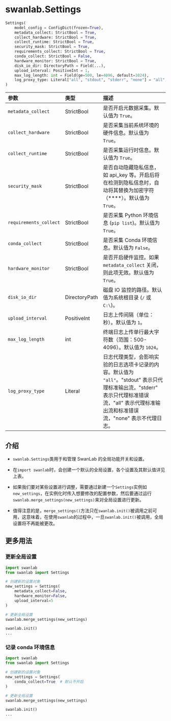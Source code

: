 # swanlab.Settings

```python
Settings(
    model_config = ConfigDict(frozen=True),
    metadata_collect: StrictBool = True,
    collect_hardware: StrictBool = True,
    collect_runtime: StrictBool = True,
    security_mask: StrictBool = True,
    requirements_collect: StrictBool = True,
    conda_collect: StrictBool = False,
    hardware_monitor: StrictBool = True,
    disk_io_dir: DirectoryPath = Field(...),
    upload_interval: PositiveInt = 1,
    max_log_length: int = Field(ge=500, le=4096, default=1024),
    log_proxy_type: Literal["all", "stdout", "stderr", "none"] = "all",
)
```

| 参数                     | 类型            | 描述                                                                              |
|:-----------------------|:--------------|:--------------------------------------------------------------------------------|
| `metadata_collect`     | StrictBool    | 是否开启元数据采集。默认值为 `True`。                                                          |
| `collect_hardware`     | StrictBool    | 是否采集当前系统环境的硬件信息。默认值为 `True`。                                                    |
| `collect_runtime`      | StrictBool    | 是否采集运行时信息。默认值为 `True`。                                                          |
| `security_mask`        | StrictBool    | 是否自动隐藏隐私信息，如 api_key 等。开启后将在检测到隐私信息时，自动将其替换为加密字符（****）。默认值为 `True`。             |
| `requirements_collect` | StrictBool    | 是否采集 Python 环境信息 (`pip list`)。默认值为 `True`。                                      |
| `conda_collect`        | StrictBool    | 是否采集 Conda 环境信息。默认值为 `False`。                                                   |
| `hardware_monitor`     | StrictBool    | 是否开启硬件监控。如果 `metadata_collect` 关闭，则此项无效。默认值为 `True`。                            |
| `disk_io_dir`          | DirectoryPath | 磁盘 IO 监控的路径。默认值为系统根目录 (`/` 或 `C:\`)。                                            |
| `upload_interval`      | PositiveInt   | 日志上传间隔（单位：秒）。默认值为 `1`。                                                          |
| `max_log_length`       | int           | 终端日志上传单行最大字符数（范围：500-4096）。默认值为 `1024`。                                         |
| `log_proxy_type`       | Literal | 日志代理类型，会影响实验的日志选项卡记录的内容。默认值为 `"all"`。"stdout" 表示只代理标准输出流，"stderr" 表示只代理标准错误流，"all" 表示代理标准输出流和标准错误流，"none" 表示不代理日志。|

## 介绍

- `swanlab.Settings`类用于和管理 SwanLab 的全局功能开关和设置。

- 在`import swanlab`时，会创建一个默认的全局设置，各个设置及其默认值详见上表。

- 如果我们要对某些设置进行调整，需要通过新建一个`Settings`实例如`new_settings`，在实例化时传入想要修改的配置参数，然后要通过运行`swanlab.merge_settings(new_settings)`来对全局设置进行更新。

- 值得注意的是，`merge_settings()`方法只在`swanlab.init()`被调用之前可用，这意味着，在使用`swanlab`的过程中，一旦`swanlab.init()`被调用，全局设置将不再能被更改。

## 更多用法

### 更新全局设置

```python
import swanlab
from swanlab import Settings

# 创建新的设置对象
new_settings = Settings(
    metadata_collect=False,
    hardware_monitor=False,
    upload_interval=5
)

# 更新全局设置
swanlab.merge_settings(new_settings)

swanlab.init()
...
```

### 记录 conda 环境信息

```python
import swanlab
from swanlab import Settings

# 创建新的设置对象
new_settings = Settings(
    conda_collect=True  # 默认不开启
)

# 更新全局设置
swanlab.merge_settings(new_settings)

swanlab.init()
...
```
